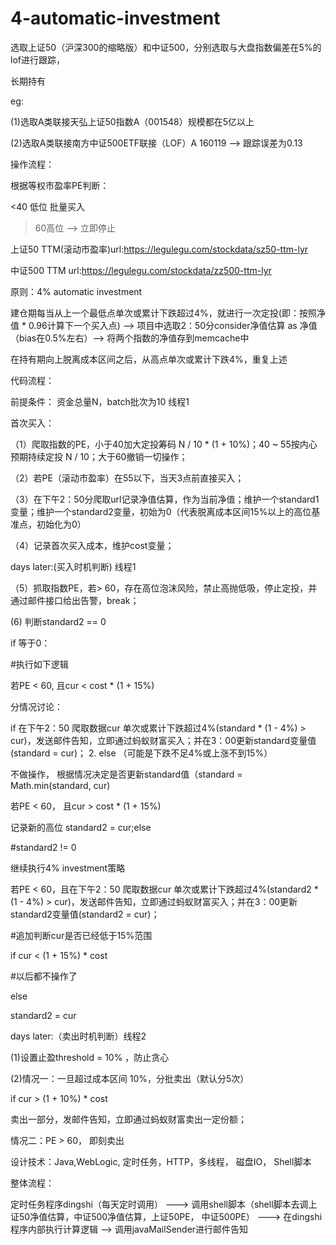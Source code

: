 # 4-automatic-investment

选取上证50（沪深300的缩略版）和中证500，分别选取与大盘指数偏差在5%的lof进行跟踪，

长期持有

eg:

(1)选取A类联接天弘上证50指数A（001548）规模都在5亿以上

(2)选取A类联接南方中证500ETF联接（LOF）A 160119 —> 跟踪误差为0.13



操作流程：

根据等权市盈率PE判断：

<40 低位 批量买入

> 60高位 --> 立即停止

上证50 TTM(滚动市盈率)url:https://legulegu.com/stockdata/sz50-ttm-lyr

中证500 TTM url:https://legulegu.com/stockdata/zz500-ttm-lyr

原则：4% automatic investment

建仓期每当从上一个最低点单次或累计下跌超过4%，就进行一次定投(即：按照净值 * 0.96计算下一个买入点) --> 项目中选取2：50分consider净值估算 as 净值（bias在0.5%左右）--> 将两个指数的净值存到memcache中

在持有期向上脱离成本区间之后，从高点单次或累计下跌4%，重复上述



代码流程：

前提条件： 资金总量N，batch批次为10 线程1

首次买入：

（1）爬取指数的PE，小于40加大定投筹码 N / 10 * (1 + 10%)；40 ~ 55按内心预期持续定投 N / 10；大于60撤销一切操作；

（2）若PE（滚动市盈率）在55以下，当天3点前直接买入；

（3）在下午2：50分爬取url记录净值估算，作为当前净值；维护一个standard1变量；维护一个standard2变量，初始为0（代表脱离成本区间15%以上的高位基准点，初始化为0）

（4）记录首次买入成本，维护cost变量；

days later:(买入时机判断) 线程1

（5）抓取指数PE，若> 60，存在高位泡沫风险，禁止高抛低吸，停止定投，并通过邮件接口给出告警，break；

(6) 判断standard2 == 0

if 等于0：

#执行如下逻辑

若PE < 60, 且cur < cost * (1 + 15%)

分情况讨论：

if 在下午2：50 爬取数据cur 单次或累计下跌超过4%(standard * (1 - 4%) > cur)，发送邮件告知，立即通过蚂蚁财富买入；并在3：00更新standard变量值(standard = cur)；
2. else （可能是下跌不足4%或上涨不到15%）

不做操作， 根据情况决定是否更新standard值（standard = Math.min(standard, cur)

若PE < 60， 且cur > cost * (1 + 15%)

记录新的高位 standard2 = cur;else

#standard2 != 0

继续执行4% investment策略

若PE < 60，且在下午2：50 爬取数据cur 单次或累计下跌超过4%(standard2 * (1 - 4%) > cur)，发送邮件告知，立即通过蚂蚁财富买入；并在3：00更新standard2变量值(standard2 = cur)；

#追加判断cur是否已经低于15%范围

if cur < (1 + 15%) * cost

#以后都不操作了

else

standard2 = cur



days later:（卖出时机判断）线程2

(1)设置止盈threshold = 10% ，防止贪心

(2)情况一：一旦超过成本区间 10%，分批卖出（默认分5次）

if cur > (1 + 10%) * cost

卖出一部分，发邮件告知，立即通过蚂蚁财富卖出一定份额；

情况二：PE > 60， 即刻卖出



设计技术：Java,WebLogic, 定时任务，HTTP，多线程， 磁盘IO， Shell脚本

整体流程：

定时任务程序dingshi（每天定时调用） ---> 调用shell脚本（shell脚本去调上证50净值估算，中证500净值估算，上证50PE， 中证500PE）
---> 在dingshi程序内部执行计算逻辑 --> 调用javaMailSender进行邮件告知
